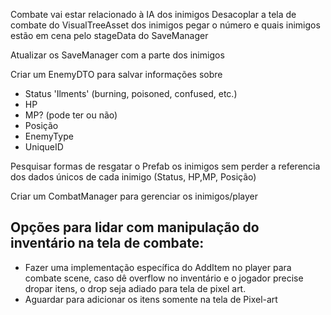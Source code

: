 

Combate vai estar relacionado à IA dos inimigos
Desacoplar a tela de combate do VisualTreeAsset dos inimigos
pegar o número e quais inimigos estão em cena pelo stageData do SaveManager

Atualizar os SaveManager com a parte dos inimigos

Criar um EnemyDTO para salvar informações sobre
- Status 'Ilments' (burning, poisoned, confused, etc.)
- HP
- MP? (pode ter ou não)
- Posição
- EnemyType
- UniqueID

Pesquisar formas de resgatar o Prefab os inimigos sem perder a referencia dos dados únicos de cada inimigo (Status, HP,MP, Posição)

Criar um CombatManager para gerenciar os inimigos/player 


## Opções para lidar com manipulação do inventário na tela de combate:

- Fazer uma implementação específica do AddItem no player para combate scene, caso dê overflow no inventário e o jogador precise dropar itens, o drop seja adiado para tela de pixel art.
- Aguardar para adicionar os itens somente na tela de Pixel-art


